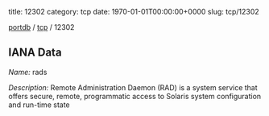 title: 12302
category: tcp
date: 1970-01-01T00:00:00+0000
slug: tcp/12302

[portdb](/) / [tcp](/category/tcp.html) / 12302


## IANA Data

_Name:_ rads

_Description:_ Remote Administration Daemon (RAD) is a system service that offers secure, remote, programmatic access to Solaris system configuration and run-time state

